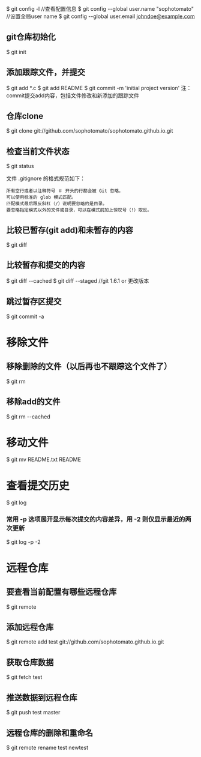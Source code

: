 $ git config -l	//查看配置信息
$ git config --global user.name "sophotomato"	//设置全局user name
$ git config --global user.email johndoe@example.com

## git仓库初始化
$ git init

## 添加跟踪文件，并提交
$ git add *.c
$ git add README
$ git commit -m 'initial project version'
注：commit提交add内容，包括文件修改和新添加的跟踪文件

## 仓库clone
$ git clone git://github.com/sophotomato/sophotomato.github.io.git



## 检查当前文件状态
$ git status


文件 .gitignore 的格式规范如下：

	所有空行或者以注释符号 ＃ 开头的行都会被 Git 忽略。
	可以使用标准的 glob 模式匹配。
	匹配模式最后跟反斜杠（/）说明要忽略的是目录。
	要忽略指定模式以外的文件或目录，可以在模式前加上惊叹号（!）取反。



## 比较已暂存(git add)和未暂存的内容
$ git diff

## 比较暂存和提交的内容
$ git diff --cached
$ git diff --staged	//git 1.6.1 or 更改版本

## 跳过暂存区提交
$ git commit -a


# 移除文件
## 移除删除的文件（以后再也不跟踪这个文件了）
$ git rm <filename>
## 移除add的文件
$ git rm --cached <filename>

# 移动文件
$ git mv README.txt README

# 查看提交历史
$ git log
### 常用 -p 选项展开显示每次提交的内容差异，用 -2 则仅显示最近的两次更新
$ git log -p -2



# 远程仓库
## 要查看当前配置有哪些远程仓库
$ git remote

## 添加远程仓库
$ git remote add test git://github.com/sophotomato.github.io.git
## 获取仓库数据
$ git fetch test
## 推送数据到远程仓库
$ git push test master<branch-name>
## 远程仓库的删除和重命名
$ git remote rename test newtest